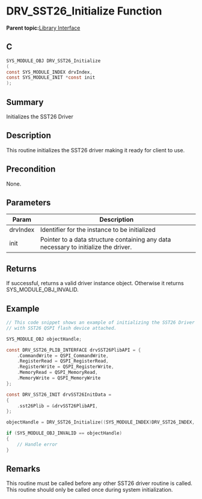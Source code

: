 # DRV\_SST26\_Initialize Function

**Parent topic:**[Library Interface](GUID-9FCC5D93-AC38-4FA0-88B8-A6C5A9BAF6EF.md)

## C

```c
SYS_MODULE_OBJ DRV_SST26_Initialize
(
const SYS_MODULE_INDEX drvIndex,
const SYS_MODULE_INIT *const init
);
```

## Summary

Initializes the SST26 Driver

## Description

This routine initializes the SST26 driver making it ready for client to use.

## Precondition

None.

## Parameters

|Param|Description|
|-----|-----------|
|drvIndex|Identifier for the instance to be initialized|
|init|Pointer to a data structure containing any data necessary to initialize the driver.|

## Returns

If successful, returns a valid driver instance object. Otherwise it returns SYS\_MODULE\_OBJ\_INVALID.

## Example

```c
// This code snippet shows an example of initializing the SST26 Driver
// with SST26 QSPI flash device attached.

SYS_MODULE_OBJ objectHandle;

const DRV_SST26_PLIB_INTERFACE drvSST26PlibAPI = {
    .CommandWrite = QSPI_CommandWrite,
    .RegisterRead = QSPI_RegisterRead,
    .RegisterWrite = QSPI_RegisterWrite,
    .MemoryRead = QSPI_MemoryRead,
    .MemoryWrite = QSPI_MemoryWrite
};

const DRV_SST26_INIT drvSST26InitData =
{
    .sst26Plib = &drvSST26PlibAPI,
};

objectHandle = DRV_SST26_Initialize((SYS_MODULE_INDEX)DRV_SST26_INDEX, (SYS_MODULE_INIT *)&drvSST26InitData);

if (SYS_MODULE_OBJ_INVALID == objectHandle)
{
    // Handle error
}
```

## Remarks

This routine must be called before any other SST26 driver routine is called. This routine should only be called once during system initialization.

